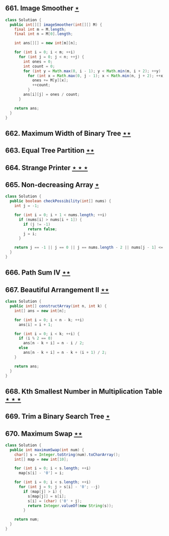 ## 661. Image Smoother [$\star$](https://leetcode.com/problems/image-smoother)

```java
class Solution {
  public int[][] imageSmoother(int[][] M) {
    final int m = M.length;
    final int n = M[0].length;

    int ans[][] = new int[m][n];

    for (int i = 0; i < m; ++i)
      for (int j = 0; j < n; ++j) {
        int ones = 0;
        int count = 0;
        for (int y = Math.max(0, i - 1); y < Math.min(m, i + 2); ++y)
          for (int x = Math.max(0, j - 1); x < Math.min(n, j + 2); ++x) {
            ones += M[y][x];
            ++count;
          }
        ans[i][j] = ones / count;
      }

    return ans;
  }
}
```

## 662. Maximum Width of Binary Tree [$\star\star$](https://leetcode.com/problems/maximum-width-of-binary-tree)

## 663. Equal Tree Partition [$\star\star$](https://leetcode.com/problems/equal-tree-partition)

## 664. Strange Printer [$\star\star\star$](https://leetcode.com/problems/strange-printer)

## 665. Non-decreasing Array [$\star$](https://leetcode.com/problems/non-decreasing-array)

```java
class Solution {
  public boolean checkPossibility(int[] nums) {
    int j = -1;

    for (int i = 0; i + 1 < nums.length; ++i)
      if (nums[i] > nums[i + 1]) {
        if (j != -1)
          return false;
        j = i;
      }

    return j == -1 || j == 0 || j == nums.length - 2 || nums[j - 1] <= nums[j + 1] || nums[j] <= nums[j + 2];
  }
}
```

## 666. Path Sum IV [$\star\star$](https://leetcode.com/problems/path-sum-iv)

## 667. Beautiful Arrangement II [$\star\star$](https://leetcode.com/problems/beautiful-arrangement-ii)

```java
class Solution {
  public int[] constructArray(int n, int k) {
    int[] ans = new int[n];

    for (int i = 0; i < n - k; ++i)
      ans[i] = i + 1;

    for (int i = 0; i < k; ++i) {
      if (i % 2 == 0)
        ans[n - k + i] = n - i / 2;
      else
        ans[n - k + i] = n - k + (i + 1) / 2;
    }

    return ans;
  }
}
```

## 668. Kth Smallest Number in Multiplication Table [$\star\star\star$](https://leetcode.com/problems/kth-smallest-number-in-multiplication-table)

## 669. Trim a Binary Search Tree [$\star$](https://leetcode.com/problems/trim-a-binary-search-tree)

## 670. Maximum Swap [$\star\star$](https://leetcode.com/problems/maximum-swap)

```java
class Solution {
  public int maximumSwap(int num) {
    char[] s = Integer.toString(num).toCharArray();
    int[] map = new int[10];

    for (int i = 0; i < s.length; ++i)
      map[s[i] - '0'] = i;

    for (int i = 0; i < s.length; ++i)
      for (int j = 9; j > s[i] - '0'; --j)
        if (map[j] > i) {
          s[map[j]] = s[i];
          s[i] = (char) ('0' + j);
          return Integer.valueOf(new String(s));
        }

    return num;
  }
}
```
